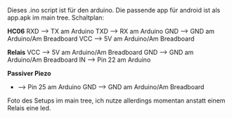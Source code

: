 Dieses .ino script ist für den arduino. Die passende app für android ist als app.apk im main tree.
Schaltplan:

**HC06**
RXD --> TX am Arduino
TXD --> RX am Arduino
GND --> GND am Arduino/Am Breadboard
VCC --> 5V am Arduino/Am Breadboard

**Relais**
VCC --> 5V am Arduino/Am Breadboard
GND --> GND am Arduino/Am Breadboard
IN --> Pin 22 am Arduino

**Passiver Piezo**
+ --> Pin 25 am Arduino
GND --> GND am Arduino/Am Breadboard

Foto des Setups im main tree, ich nutze allerdings momentan anstatt einem Relais eine led.
